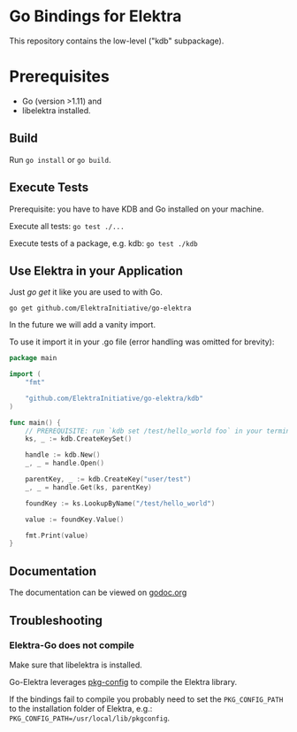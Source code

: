 # Go Bindings for Elektra

This repository contains the low-level ("kdb" subpackage).

# Prerequisites

* Go (version >1.11) and
* libelektra installed.

## Build

Run `go install` or `go build`.

## Execute Tests

Prerequisite: you have to have KDB and Go installed on your machine.

Execute all tests:
`go test ./...`

Execute tests of a package, e.g. kdb:
`go test ./kdb`

## Use Elektra in your Application

Just _go get_ it like you are used to with Go.

`go get github.com/ElektraInitiative/go-elektra`

In the future we will add a vanity import.

To use it import it in your .go file (error handling was omitted for brevity):

```go
package main

import (
    "fmt"

    "github.com/ElektraInitiative/go-elektra/kdb"
)

func main() {
    // PREREQUISITE: run `kdb set /test/hello_world foo` in your terminal
	ks, _ := kdb.CreateKeySet()

    handle := kdb.New()
    _, _ = handle.Open()

    parentKey, _ := kdb.CreateKey("user/test")
    _, _ = handle.Get(ks, parentKey)

    foundKey := ks.LookupByName("/test/hello_world")

    value := foundKey.Value()

    fmt.Print(value)
}
```

## Documentation

The documentation can be viewed on [godoc.org](https://godoc.org/github.com/ElektraInitiative/go-elektra/kdb)

## Troubleshooting

### Elektra-Go does not compile

Make sure that libelektra is installed.

Go-Elektra leverages [pkg-config](https://www.freedesktop.org/wiki/Software/pkg-config/) to compile the Elektra library.

If the bindings fail to compile you probably need to set the `PKG_CONFIG_PATH` to the installation folder of Elektra, e.g.: `PKG_CONFIG_PATH=/usr/local/lib/pkgconfig`.

